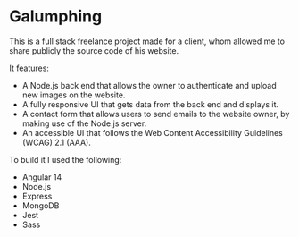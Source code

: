 # Galumphing

This is a full stack freelance project made for a client, whom allowed me to share publicly the source code of his website.

It features:
* A Node.js back end that allows the owner to authenticate and upload new images on the website.
* A fully responsive UI that gets data from the back end and displays it.
* A contact form that allows users to send emails to the website owner, by making use of the Node.js server.
* An accessible UI that follows the Web Content Accessibility Guidelines (WCAG) 2.1 (AAA).

To build it I used the following:
* Angular 14
* Node.js
* Express
* MongoDB
* Jest
* Sass
